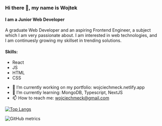 ### Hi there 👋, my name is Wojtek
#### I am a Junior Web Developer
A graduate Web Developer and an aspiring Frontend Engineer, a
subject which I am very passionate about. I am interested in web
technologies, and I am continuesly growing my skillset in trending
solutions.

#### Skills:
* React  
* JS
* HTML
* CSS

- 🔭 I’m currently working on my portfolio: wojciechmeck.netlify.app 
- 🌱 I’m currently learning: MongoDB, Typescript, NextJS 
- 📫 How to reach me: wojciechmeck@gmail.com

[![Top Langs](https://github-readme-stats.vercel.app/api/top-langs/?username=WMeck)](https://github.com/anuraghazra/github-readme-stats)

![GitHub metrics](https://metrics.lecoq.io/WMeck)  

  


